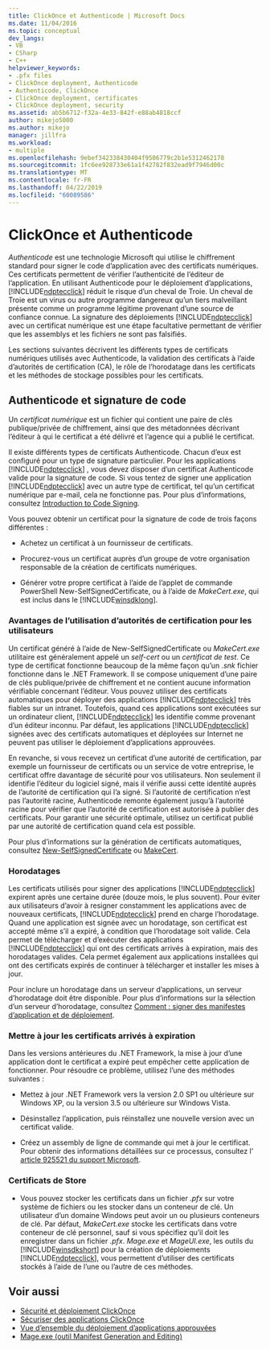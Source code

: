 ```yaml
---
title: ClickOnce et Authenticode | Microsoft Docs
ms.date: 11/04/2016
ms.topic: conceptual
dev_langs:
- VB
- CSharp
- C++
helpviewer_keywords:
- .pfx files
- ClickOnce deployment, Authenticode
- Authenticode, ClickOnce
- ClickOnce deployment, certificates
- ClickOnce deployment, security
ms.assetid: ab5b6712-f32a-4e33-842f-e88ab4818ccf
author: mikejo5000
ms.author: mikejo
manager: jillfra
ms.workload:
- multiple
ms.openlocfilehash: 9ebef342338430404f9506779c2b1e5312462178
ms.sourcegitcommit: 1fc6ee928733e61a1f42782f832ead9f7946d00c
ms.translationtype: MT
ms.contentlocale: fr-FR
ms.lasthandoff: 04/22/2019
ms.locfileid: "60089586"
---
```

# <a name="clickonce-and-authenticode"></a>ClickOnce et Authenticode
*Authenticode* est une technologie Microsoft qui utilise le chiffrement standard pour signer le code d’application avec des certificats numériques. Ces certificats permettent de vérifier l’authenticité de l’éditeur de l’application. En utilisant Authenticode pour le déploiement d’applications, [!INCLUDE[ndptecclick](../deployment/includes/ndptecclick_md.md)] réduit le risque d’un cheval de Troie. Un cheval de Troie est un virus ou autre programme dangereux qu’un tiers malveillant présente comme un programme légitime provenant d’une source de confiance connue. La signature des déploiements [!INCLUDE[ndptecclick](../deployment/includes/ndptecclick_md.md)] avec un certificat numérique est une étape facultative permettant de vérifier que les assemblys et les fichiers ne sont pas falsifiés.

 Les sections suivantes décrivent les différents types de certificats numériques utilisés avec Authenticode, la validation des certificats à l’aide d’autorités de certification (CA), le rôle de l’horodatage dans les certificats et les méthodes de stockage possibles pour les certificats.

## <a name="authenticode-and-code-signing"></a>Authenticode et signature de code
 Un *certificat numérique* est un fichier qui contient une paire de clés publique/privée de chiffrement, ainsi que des métadonnées décrivant l’éditeur à qui le certificat a été délivré et l’agence qui a publié le certificat.

 Il existe différents types de certificats Authenticode. Chacun d’eux est configuré pour un type de signature particulier. Pour les applications [!INCLUDE[ndptecclick](../deployment/includes/ndptecclick_md.md)] , vous devez disposer d’un certificat Authenticode valide pour la signature de code. Si vous tentez de signer une application [!INCLUDE[ndptecclick](../deployment/includes/ndptecclick_md.md)] avec un autre type de certificat, tel qu’un certificat numérique par e-mail, cela ne fonctionne pas. Pour plus d’informations, consultez [Introduction to Code Signing](http://go.microsoft.com/fwlink/?LinkId=179452).

 Vous pouvez obtenir un certificat pour la signature de code de trois façons différentes :

- Achetez un certificat à un fournisseur de certificats.

- Procurez-vous un certificat auprès d’un groupe de votre organisation responsable de la création de certificats numériques.

- Générer votre propre certificat à l’aide de l’applet de commande PowerShell New-SelfSignedCertificate, ou à l’aide de *MakeCert.exe*, qui est inclus dans le [!INCLUDE[winsdklong](../deployment/includes/winsdklong_md.md)].

### <a name="how-using-certificate-authorities-helps-users"></a>Avantages de l’utilisation d’autorités de certification pour les utilisateurs
 Un certificat généré à l’aide de New-SelfSignedCertificate ou *MakeCert.exe* utilitaire est généralement appelé un *self-cert* ou un *certificat de test*. Ce type de certificat fonctionne beaucoup de la même façon qu’un *.snk* fichier fonctionne dans le .NET Framework. Il se compose uniquement d’une paire de clés publique/privée de chiffrement et ne contient aucune information vérifiable concernant l’éditeur. Vous pouvez utiliser des certificats automatiques pour déployer des applications [!INCLUDE[ndptecclick](../deployment/includes/ndptecclick_md.md)] très fiables sur un intranet. Toutefois, quand ces applications sont exécutées sur un ordinateur client, [!INCLUDE[ndptecclick](../deployment/includes/ndptecclick_md.md)] les identifie comme provenant d’un éditeur inconnu. Par défaut, les applications [!INCLUDE[ndptecclick](../deployment/includes/ndptecclick_md.md)] signées avec des certificats automatiques et déployées sur Internet ne peuvent pas utiliser le déploiement d’applications approuvées.

 En revanche, si vous recevez un certificat d’une autorité de certification, par exemple un fournisseur de certificats ou un service de votre entreprise, le certificat offre davantage de sécurité pour vos utilisateurs. Non seulement il identifie l’éditeur du logiciel signé, mais il vérifie aussi cette identité auprès de l’autorité de certification qui l’a signé. Si l’autorité de certification n’est pas l’autorité racine, Authenticode remonte également jusqu’à l’autorité racine pour vérifier que l’autorité de certification est autorisée à publier des certificats. Pour garantir une sécurité optimale, utilisez un certificat publié par une autorité de certification quand cela est possible.

 Pour plus d’informations sur la génération de certificats automatiques, consultez [New-SelfSignedCertificate](https://technet.microsoft.com/itpro/powershell/windows/pkiclient/new-selfsignedcertificate) ou [MakeCert](/windows/desktop/SecCrypto/makecert).

### <a name="timestamps"></a>Horodatages
 Les certificats utilisés pour signer des applications [!INCLUDE[ndptecclick](../deployment/includes/ndptecclick_md.md)] expirent après une certaine durée (douze mois, le plus souvent). Pour éviter aux utilisateurs d’avoir à resigner constamment les applications avec de nouveaux certificats, [!INCLUDE[ndptecclick](../deployment/includes/ndptecclick_md.md)] prend en charge l’horodatage. Quand une application est signée avec un horodatage, son certificat est accepté même s’il a expiré, à condition que l’horodatage soit valide. Cela permet de télécharger et d’exécuter des applications [!INCLUDE[ndptecclick](../deployment/includes/ndptecclick_md.md)] qui ont des certificats arrivés à expiration, mais des horodatages valides. Cela permet également aux applications installées qui ont des certificats expirés de continuer à télécharger et installer les mises à jour.

 Pour inclure un horodatage dans un serveur d’applications, un serveur d’horodatage doit être disponible. Pour plus d’informations sur la sélection d’un serveur d’horodatage, consultez [Comment : signer des manifestes d’application et de déploiement](../ide/how-to-sign-application-and-deployment-manifests.md).

### <a name="update-expired-certificates"></a>Mettre à jour les certificats arrivés à expiration
 Dans les versions antérieures du .NET Framework, la mise à jour d’une application dont le certificat a expiré peut empêcher cette application de fonctionner. Pour résoudre ce problème, utilisez l’une des méthodes suivantes :

- Mettez à jour .NET Framework vers la version 2.0 SP1 ou ultérieure sur Windows XP, ou la version 3.5 ou ultérieure sur Windows Vista.

- Désinstallez l’application, puis réinstallez une nouvelle version avec un certificat valide.

- Créez un assembly de ligne de commande qui met à jour le certificat. Pour obtenir des informations détaillées sur ce processus, consultez l’ [article 925521 du support Microsoft](http://go.microsoft.com/fwlink/?LinkId=179454).

### <a name="store-certificates"></a>Certificats de Store

- Vous pouvez stocker les certificats dans un fichier *.pfx* sur votre système de fichiers ou les stocker dans un conteneur de clé. Un utilisateur d’un domaine Windows peut avoir un ou plusieurs conteneurs de clé. Par défaut, *MakeCert.exe* stocke les certificats dans votre conteneur de clé personnel, sauf si vous spécifiez qu’il doit les enregistrer dans un fichier *.pfx*. *Mage.exe* et *MageUI.exe*, les outils du [!INCLUDE[winsdkshort](../debugger/debug-interface-access/includes/winsdkshort_md.md)] pour la création de déploiements [!INCLUDE[ndptecclick](../deployment/includes/ndptecclick_md.md)], vous permettent d’utiliser des certificats stockés à l’aide de l’une ou l’autre de ces méthodes.

## <a name="see-also"></a>Voir aussi
- [Sécurité et déploiement ClickOnce](../deployment/clickonce-security-and-deployment.md)
- [Sécuriser des applications ClickOnce](../deployment/securing-clickonce-applications.md)
- [Vue d’ensemble du déploiement d’applications approuvées](../deployment/trusted-application-deployment-overview.md)
- [Mage.exe (outil Manifest Generation and Editing)](/dotnet/framework/tools/mage-exe-manifest-generation-and-editing-tool)